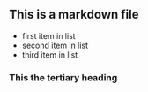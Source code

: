 ## This is a markdown file
* first item in list
* second item in list
* third item in list
### This the tertiary heading
